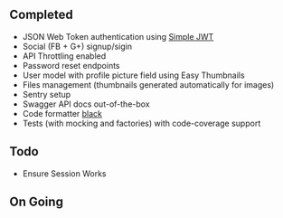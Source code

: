 ## Completed

- JSON Web Token authentication using [Simple JWT](https://django-rest-framework-simplejwt.readthedocs.io/en/latest/)
- Social (FB + G+) signup/sigin
- API Throttling enabled
- Password reset endpoints
- User model with profile picture field using Easy Thumbnails
- Files management (thumbnails generated automatically for images)
- Sentry setup
- Swagger API docs out-of-the-box
- Code formatter [black](https://black.readthedocs.io/en/stable/)
- Tests (with mocking and factories) with code-coverage support


## Todo
- Ensure Session Works

## On Going
	